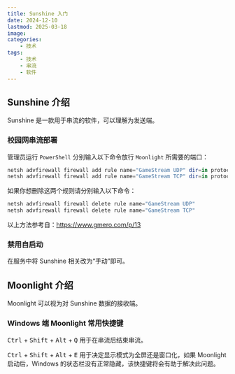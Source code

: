 ```yaml
---
title: Sunshine 入门
date: 2024-12-10
lastmod: 2025-03-18
image: 
categories:
    - 技术
tags:
    - 技术
    - 串流
    - 软件
---
```


## Sunshine 介绍

Sunshine 是一款用于串流的软件，可以理解为发送端。

### 校园网串流部署

管理员运行 `PowerShell` 分别输入以下命令放行 `Moonlight` 所需要的端口：

```powershell
netsh advfirewall firewall add rule name="GameStream UDP" dir=in protocol=udp localport=5353,47998-48010 action=allow
netsh advfirewall firewall add rule name="GameStream TCP" dir=in protocol=tcp localport=47984,47989,48010 action=allow
```

如果你想删除这两个规则请分别输入以下命令：

```powershell
netsh advfirewall firewall delete rule name="GameStream UDP"
netsh advfirewall firewall delete rule name="GameStream TCP"
```

以上方法参考自：<https://www.gmero.com/p/13>

### 禁用自启动

在服务中将 Sunshine 相关改为“手动”即可。

## Moonlight 介绍

Moonlight 可以视为对 Sunshine 数据的接收端。

### Windows 端 Moonlight 常用快捷键

<kbd>Ctrl</kbd> + <kbd>Shift</kbd> + <kbd>Alt</kbd> + <kbd>Q</kbd> 用于在串流后结束串流。

<kbd>Ctrl</kbd> + <kbd>Shift</kbd> + <kbd>Alt</kbd> + <kbd>E</kbd> 用于决定显示模式为全屏还是窗口化，如果 Moonlight 启动后，Windows 的状态栏没有正常隐藏，该快捷键将会有助于解决此问题。
